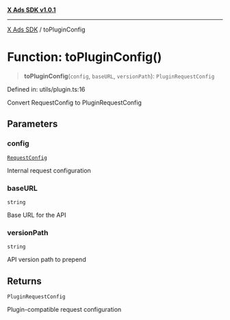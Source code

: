 [**X Ads SDK v1.0.1**](../README.md)

***

[X Ads SDK](../globals.md) / toPluginConfig

# Function: toPluginConfig()

> **toPluginConfig**(`config`, `baseURL`, `versionPath`): `PluginRequestConfig`

Defined in: utils/plugin.ts:16

Convert RequestConfig to PluginRequestConfig

## Parameters

### config

[`RequestConfig`](../interfaces/RequestConfig.md)

Internal request configuration

### baseURL

`string`

Base URL for the API

### versionPath

`string`

API version path to prepend

## Returns

`PluginRequestConfig`

Plugin-compatible request configuration
